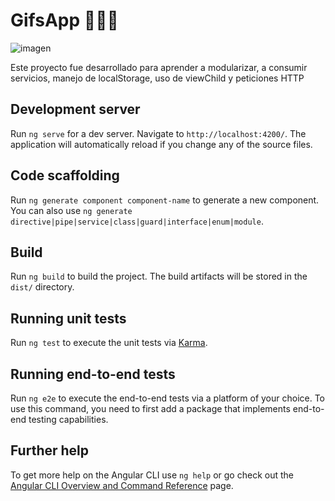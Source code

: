 # GifsApp 👩‍💻😍

![imagen](https://github.com/Darigo30/Gifs-Dari-App/assets/39928174/306b9e08-d3a8-4565-b259-dae85a52d9d1)

Este proyecto fue desarrollado para aprender a modularizar, a consumir servicios, manejo de localStorage, uso de viewChild y peticiones HTTP


## Development server

Run `ng serve` for a dev server. Navigate to `http://localhost:4200/`. The application will automatically reload if you change any of the source files.

## Code scaffolding

Run `ng generate component component-name` to generate a new component. You can also use `ng generate directive|pipe|service|class|guard|interface|enum|module`.

## Build

Run `ng build` to build the project. The build artifacts will be stored in the `dist/` directory.

## Running unit tests

Run `ng test` to execute the unit tests via [Karma](https://karma-runner.github.io).

## Running end-to-end tests

Run `ng e2e` to execute the end-to-end tests via a platform of your choice. To use this command, you need to first add a package that implements end-to-end testing capabilities.

## Further help

To get more help on the Angular CLI use `ng help` or go check out the [Angular CLI Overview and Command Reference](https://angular.io/cli) page.
